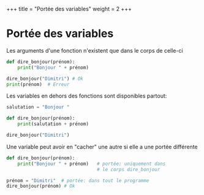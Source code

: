 +++
title = "Portée des variables"
weight = 2
+++

# Portée des variables

Les arguments d'une fonction n'existent que dans le corps de celle-ci

```python
def dire_bonjour(prénom):
	print("Bonjour " + prénom)

dire_bonjour("Dimitri") # Ok
print(prénom)  # Erreur
```


Les variables en dehors des fonctions sont disponibles partout:

```python
salutation = "Bonjour "

def dire_bonjour(prénom):
	print(salutation + prénom)

dire_bonjour("Dimitri")
```

Une variable peut avoir en "cacher" une autre si elle a une portée différente

```python
def dire_bonjour(prénom):
	print("Bonjour " + prénom)   # portée: uniquement dans
								 # le corps dire_bonjour

prénom = "Dimitri"  # portée: dans tout le programme
dire_bonjour(prénom) # Ok
```
